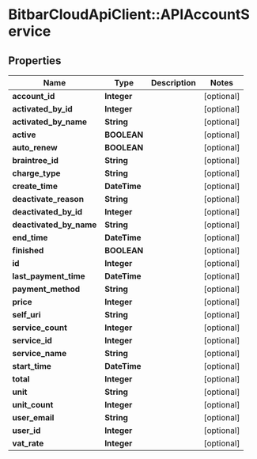 # BitbarCloudApiClient::APIAccountService

## Properties
Name | Type | Description | Notes
------------ | ------------- | ------------- | -------------
**account_id** | **Integer** |  | [optional] 
**activated_by_id** | **Integer** |  | [optional] 
**activated_by_name** | **String** |  | [optional] 
**active** | **BOOLEAN** |  | [optional] 
**auto_renew** | **BOOLEAN** |  | [optional] 
**braintree_id** | **String** |  | [optional] 
**charge_type** | **String** |  | [optional] 
**create_time** | **DateTime** |  | [optional] 
**deactivate_reason** | **String** |  | [optional] 
**deactivated_by_id** | **Integer** |  | [optional] 
**deactivated_by_name** | **String** |  | [optional] 
**end_time** | **DateTime** |  | [optional] 
**finished** | **BOOLEAN** |  | [optional] 
**id** | **Integer** |  | [optional] 
**last_payment_time** | **DateTime** |  | [optional] 
**payment_method** | **String** |  | [optional] 
**price** | **Integer** |  | [optional] 
**self_uri** | **String** |  | [optional] 
**service_count** | **Integer** |  | [optional] 
**service_id** | **Integer** |  | [optional] 
**service_name** | **String** |  | [optional] 
**start_time** | **DateTime** |  | [optional] 
**total** | **Integer** |  | [optional] 
**unit** | **String** |  | [optional] 
**unit_count** | **Integer** |  | [optional] 
**user_email** | **String** |  | [optional] 
**user_id** | **Integer** |  | [optional] 
**vat_rate** | **Integer** |  | [optional] 


